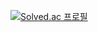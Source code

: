 [![Solved.ac
프로필](http://mazassumnida.wtf/api/v2/generate_badge?boj={baejeu})](https://solved.ac/{baejeu})
